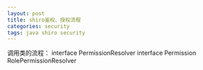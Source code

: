 ```yaml
---
layout: post
title: shiro鉴权、授权流程
categories: security
tags: java shiro security
---
```

调用类的流程：
interface PermissionResolver
interface Permission
RolePermissionResolver